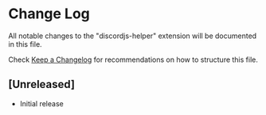 # Change Log

All notable changes to the "discordjs-helper" extension will be documented in this file.

Check [Keep a Changelog](http://keepachangelog.com/) for recommendations on how to structure this file.

## [Unreleased]

- Initial release